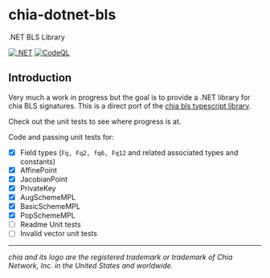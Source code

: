 # chia-dotnet-bls

.NET BLS Library

[![.NET](https://github.com/dkackman/chia-dotnet-bls/actions/workflows/dotnet.yml/badge.svg)](https://github.com/dkackman/chia-dotnet-bls/actions/workflows/dotnet.yml)
[![CodeQL](https://github.com/dkackman/chia-dotnet-bls/actions/workflows/github-code-scanning/codeql/badge.svg)](https://github.com/dkackman/chia-dotnet-bls/actions/workflows/github-code-scanning/codeql)

## Introduction

Very much a work in progress but the goal is to provide a .NET library for chia BLS signatures. This is a direct port of the [chia bls typescript library](https://github.com/Chia-Network/node-chia-bls).

Check out the unit tests to see where progress is at.

Code and passing unit tests for:
- [x] Field types (`Fq, Fq2, fq6, Fq12` and related associated types and constants)
- [x] AffinePoint
- [x] JacobianPoint
- [x] PrivateKey
- [x] AugSchemeMPL
- [x] BasicSchemeMPL
- [x] PopSchemeMPL
- [ ] Readme Unit tests
- [ ] Invalid vector unit tests
___

_chia and its logo are the registered trademark or trademark of Chia Network, Inc. in the United States and worldwide._

